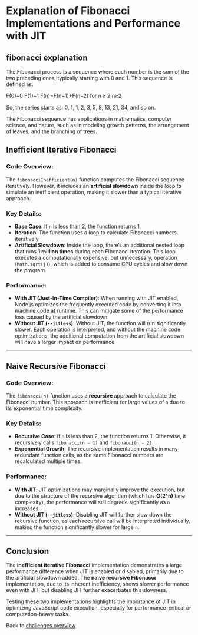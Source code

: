 # Explanation of Fibonacci Implementations and Performance with JIT

## fibonacci explanation
The Fibonacci process is a sequence where each number is the sum of the two preceding ones, typically starting with 0 and 1. This sequence is defined as:

F(0)=0
F(1)=1
F(n)=F(n−1)+F(n−2) for 𝑛 ≥ 2 n≥2

So, the series starts as: 0, 1, 1, 2, 3, 5, 8, 13, 21, 34, and so on.

The Fibonacci sequence has applications in mathematics, computer science, and nature, such as in modeling growth patterns, the arrangement of leaves, and the branching of trees.

## Inefficient Iterative Fibonacci

### Code Overview:
The `fibonacciInefficient(n)` function computes the Fibonacci sequence iteratively. However, it includes an **artificial slowdown** inside the loop to simulate an inefficient operation, making it slower than a typical iterative approach.

### Key Details:
- **Base Case**: If `n` is less than 2, the function returns 1.
- **Iteration**: The function uses a loop to calculate Fibonacci numbers iteratively.
- **Artificial Slowdown**: Inside the loop, there’s an additional nested loop that runs **1 million times** during each Fibonacci iteration. This loop executes a computationally expensive, but unnecessary, operation (`Math.sqrt(j)`), which is added to consume CPU cycles and slow down the program.

### Performance:
- **With JIT (Just-In-Time Compiler)**: When running with JIT enabled, Node.js optimizes the frequently executed code by converting it into machine code at runtime. This can mitigate some of the performance loss caused by the artificial slowdown.
- **Without JIT (`--jitless`)**: Without JIT, the function will run significantly slower. Each operation is interpreted, and without the machine code optimizations, the additional computation from the artificial slowdown will have a larger impact on performance.

---

## Naive Recursive Fibonacci

### Code Overview:
The `fibonacci(n)` function uses a **recursive** approach to calculate the Fibonacci number. This approach is inefficient for large values of `n` due to its exponential time complexity.

### Key Details:
- **Recursive Case**: If `n` is less than 2, the function returns 1. Otherwise, it recursively calls `fibonacci(n - 1)` and `fibonacci(n - 2)`.
- **Exponential Growth**: The recursive implementation results in many redundant function calls, as the same Fibonacci numbers are recalculated multiple times.

### Performance:
- **With JIT**: JIT optimizations may marginally improve the execution, but due to the structure of the recursive algorithm (which has **O(2^n)** time complexity), the performance will still degrade significantly as `n` increases.
- **Without JIT (`--jitless`)**: Disabling JIT will further slow down the recursive function, as each recursive call will be interpreted individually, making the function significantly slower for large `n`.

---

## Conclusion

The **inefficient iterative Fibonacci** implementation demonstrates a large performance difference when JIT is enabled or disabled, primarily due to the artificial slowdown added. The **naive recursive Fibonacci** implementation, due to its inherent inefficiency, shows slower performance even with JIT, but disabling JIT further exacerbates this slowness. 

Testing these two implementations highlights the importance of JIT in optimizing JavaScript code execution, especially for performance-critical or computation-heavy tasks.

Back to [challenges overview](/README.md)